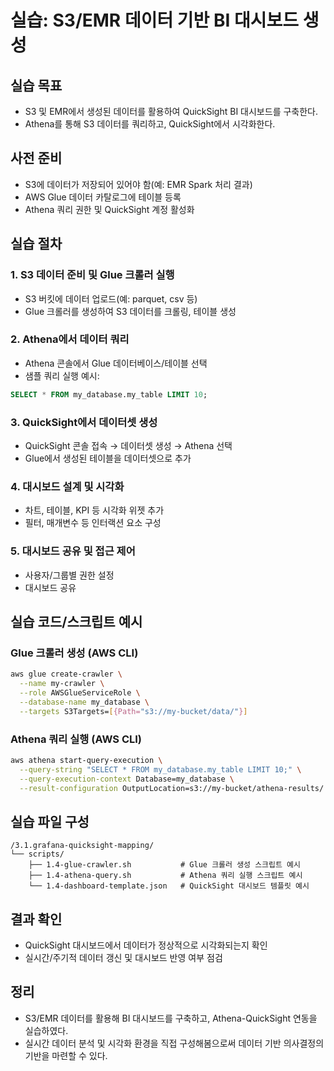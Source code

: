 # 실습: S3/EMR 데이터 기반 BI 대시보드 생성

## 실습 목표
- S3 및 EMR에서 생성된 데이터를 활용하여 QuickSight BI 대시보드를 구축한다.
- Athena를 통해 S3 데이터를 쿼리하고, QuickSight에서 시각화한다.

## 사전 준비
- S3에 데이터가 저장되어 있어야 함(예: EMR Spark 처리 결과)
- AWS Glue 데이터 카탈로그에 테이블 등록
- Athena 쿼리 권한 및 QuickSight 계정 활성화

## 실습 절차

### 1. S3 데이터 준비 및 Glue 크롤러 실행
- S3 버킷에 데이터 업로드(예: parquet, csv 등)
- Glue 크롤러를 생성하여 S3 데이터를 크롤링, 테이블 생성

### 2. Athena에서 데이터 쿼리
- Athena 콘솔에서 Glue 데이터베이스/테이블 선택
- 샘플 쿼리 실행 예시:
```sql
SELECT * FROM my_database.my_table LIMIT 10;
```

### 3. QuickSight에서 데이터셋 생성
- QuickSight 콘솔 접속 → 데이터셋 생성 → Athena 선택
- Glue에서 생성된 테이블을 데이터셋으로 추가

### 4. 대시보드 설계 및 시각화
- 차트, 테이블, KPI 등 시각화 위젯 추가
- 필터, 매개변수 등 인터랙션 요소 구성

### 5. 대시보드 공유 및 접근 제어
- 사용자/그룹별 권한 설정
- 대시보드 공유

## 실습 코드/스크립트 예시

### Glue 크롤러 생성 (AWS CLI)
```bash
aws glue create-crawler \
  --name my-crawler \
  --role AWSGlueServiceRole \
  --database-name my_database \
  --targets S3Targets=[{Path="s3://my-bucket/data/"}]
```

### Athena 쿼리 실행 (AWS CLI)
```bash
aws athena start-query-execution \
  --query-string "SELECT * FROM my_database.my_table LIMIT 10;" \
  --query-execution-context Database=my_database \
  --result-configuration OutputLocation=s3://my-bucket/athena-results/
```

## 실습 파일 구성
```
/3.1.grafana-quicksight-mapping/
└── scripts/
    ├── 1.4-glue-crawler.sh           # Glue 크롤러 생성 스크립트 예시
    ├── 1.4-athena-query.sh           # Athena 쿼리 실행 스크립트 예시
    └── 1.4-dashboard-template.json   # QuickSight 대시보드 템플릿 예시
```

## 결과 확인
- QuickSight 대시보드에서 데이터가 정상적으로 시각화되는지 확인
- 실시간/주기적 데이터 갱신 및 대시보드 반영 여부 점검

## 정리
- S3/EMR 데이터를 활용해 BI 대시보드를 구축하고, Athena-QuickSight 연동을 실습하였다.
- 실시간 데이터 분석 및 시각화 환경을 직접 구성해봄으로써 데이터 기반 의사결정의 기반을 마련할 수 있다.
